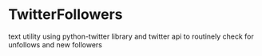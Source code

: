 # TwitterFollowers
text utility using python-twitter library and twitter api to routinely check for unfollows and new followers
